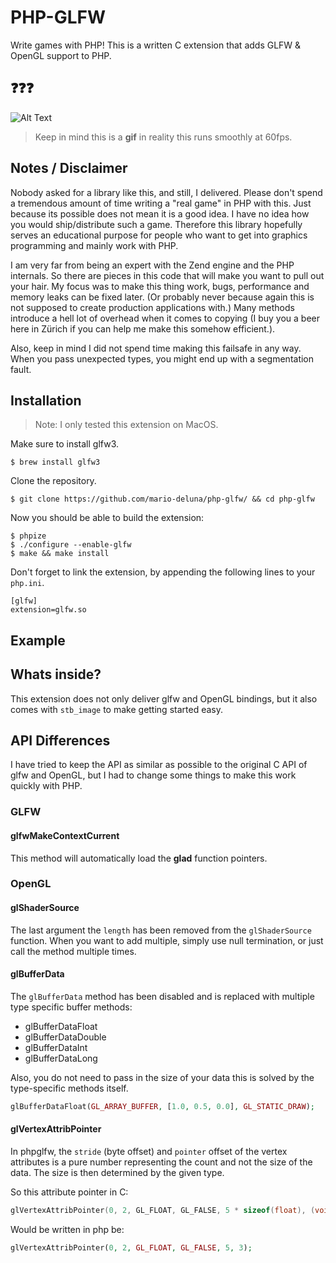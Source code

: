 # PHP-GLFW

Write games with PHP! This is a written C extension that adds GLFW & OpenGL support to PHP.

## ❓❓❓

![Alt Text](https://media.giphy.com/media/lzQHOFIV9Cj5whBcOF/giphy.gif)

> Keep in mind this is a **gif** in reality this runs smoothly at 60fps.

## Notes / Disclaimer

Nobody asked for a library like this, and still, I delivered. Please don't spend a tremendous amount of time writing a "real game" in PHP with this. Just because its possible does not mean it is a good idea. I have no idea how you would ship/distribute such a game. Therefore this library hopefully serves an educational purpose for people who want to get into graphics programming and mainly work with PHP.

I am very far from being an expert with the Zend engine and the PHP internals. So there are pieces in this code that will make you want to pull out your hair. My focus was to make this thing work, bugs, performance and memory leaks can be fixed later. (Or probably never because again this is not supposed to create production applications with.) Many methods introduce a hell lot of overhead when it comes to copying (I buy you a beer here in Zürich if you can help me make this somehow efficient.).

Also, keep in mind I did not spend time making this failsafe in any way. When you pass unexpected types, you might end up with a segmentation fault.

## Installation

> Note: I only tested this extension on MacOS.

Make sure to install glfw3. 

```
$ brew install glfw3 
```

Clone the repository.

```
$ git clone https://github.com/mario-deluna/php-glfw/ && cd php-glfw
```

Now you should be able to build the extension:

```
$ phpize
$ ./configure --enable-glfw
$ make && make install
```

Don't forget to link the extension, by appending the following lines to your `php.ini`.

```
[glfw]
extension=glfw.so
```

## Example

## Whats inside?

This extension does not only deliver glfw and OpenGL bindings, but it also comes with `stb_image` to make getting started easy.

## API Differences

I have tried to keep the API as similar as possible to the original C API of glfw and OpenGL, but I had to change some things to make this work quickly with PHP. 

### GLFW 

#### glfwMakeContextCurrent

This method will automatically load the **glad** function pointers.

### OpenGL

#### glShaderSource

The last argument the `length` has been removed from the `glShaderSource` function. When you want to add multiple, simply use null termination, or just call the method multiple times.

#### glBufferData

The `glBufferData` method has been disabled and is replaced with multiple type specific buffer methods:
 
 * glBufferDataFloat
 * glBufferDataDouble
 * glBufferDataInt
 * glBufferDataLong

Also, you do not need to pass in the size of your data this is solved by the type-specific methods itself.

```php
glBufferDataFloat(GL_ARRAY_BUFFER, [1.0, 0.5, 0.0], GL_STATIC_DRAW);
``` 

#### glVertexAttribPointer

In phpglfw, the `stride` (byte offset) and `pointer` offset of the vertex attributes is a pure number representing the count and not the size of the data. The size is then determined by the given type.

So this attribute pointer in C:

```c
glVertexAttribPointer(0, 2, GL_FLOAT, GL_FALSE, 5 * sizeof(float), (void*)(3 * sizeof(float)));
```

Would be written in php be:

```php
glVertexAttribPointer(0, 2, GL_FLOAT, GL_FALSE, 5, 3);
```
